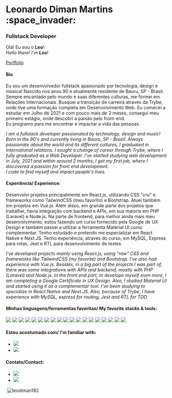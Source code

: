 <h1>Leonardo Diman Martins :space_invader:</h1> 
<h3>Fullstack Developer</strong></h3>

Olá! Eu sou o <strong>Leo</strong>! <br>
*Hello there! I'm <strong>Leo</strong>*!


[Portfolio](https://portfolio-leodiman.vercel.app/)

<h4>Bio</h4>

<p>Eu sou um desenvolvedor fullstack apaixonado por tecnologia, design e música! Nascido nos anos 90 e atualmente residente de Bauru, SP - Brasil. Sempre encantado pelo mundo e suas diferentes culturas, me formei em Relações Internacionais. Busquei a transição de carreira através da Trybe, onde tive uma formação completa em Desenvolvimento Web. Eu comecei a estudar em Julho de 2021 e com pouco mais de 2 meses, consegui meu primeiro estágio, onde descobri a paixão pelo front-end.
<br>
Eu programo para me encontrar e impactar a vida das pessoas.</p>

*I am a fullstack developer passionated by technology, design and music! Born in the 90's and currently living in Bauru, SP - Brazil. Always passionate about the world and its different cultures, I graduated in International relations. I sought a change of career through Trybe, where I fully graduated as a Web Developer. I've started studying web development in July, 2021 and within around 2 months, I got my first job, where I discovered a passion for front end development.
<br>
I code to find myself and impact people's lives.*

<h4>Experiência/ Experience:</h4>

<p>Desenvolvi projetos principalmente em React.js, utilizando CSS "cru" e frameworks como TailwindCSS (meu favorito) e Bootstrap. Atuei também em projetos em Vue.js. Além disso, em grande parte dos projetos que trabalhei, havia integração com backend e APIs, em sua maioria em PHP (Laravel) e Node.js. Na parte de frontend, para melhor ainda mais meu desenvolvimento, estou fazendo um curso fornecido pela Google de UX Design e também passei a utilizar a ferramenta Material UI como complementar. Tenho estudado e pretendo me especializar em React Native e Next.JS. Tenho experiência, através do curso, em MySQL, Express para rotas, Jest e RTL para desenvolvimento de testes.</p>

*I've developed projects mainly using React.js, using "raw" CSS and frameworks like TailwindCSS (my favorite) and Bootstrap. I've also had experience with Vue.js. Besides, in a big part of the projects I was part of, there was some integrations with APIs and backend, mostly with PHP (Laravel) and Node.js. In the front end part, to develope myself even more, I am completing a Google Certificate in UX Design. Also, I studied Material UI and started using it as a complementar tool. I've been studying to specialize in React Native and Next.JS. Also, because of Trybe, I have experience with MySQL, express for routing, Jest and RTL for TDD.*

<h4>Minhas linguagens/ferramentas favoritas/ My favorite stacks & tools:</h4>

<img src="https://img.shields.io/badge/React.js-61DAFB?logo=react&logoColor=black&&style=for-the-badge&style=flat" />
<img src="https://img.shields.io/badge/Typescript-3178C6?logo=typescript&logoColor=white&&style=for-the-badge&style=flat" />
<img src="https://img.shields.io/badge/JavaScript-F7DF1E?logo=javascript&logoColor=black&style=flat" />
<img src="https://img.shields.io/badge/React Router-CA4245?logo=reactrouter&logoColor=white&style=flat" />
<img src="https://img.shields.io/badge/Testing Library-E33332?logo=testinglibrary&logoColor=white&style=flat" />
<img src="https://img.shields.io/badge/Material%20UI-007FFF?logo=mui&logoColor=white&style=flat" />
<img src="https://img.shields.io/badge/TailwindCSS-06B6D4?logo=tailwindcss&logoColor=white&style=flat" />
<img src="https://img.shields.io/badge/BootstrapCSS-7952B3?logo=bootstrap&logoColor=white&style=flat" />
<img src="https://img.shields.io/badge/CSS3-1572B6?logo=css&logoColor=black&style=flat" />
<img src="https://img.shields.io/badge/Vue.js-4FC08D?logo=vue.js&logoColor=white&style=flat" />
<img src="https://img.shields.io/badge/Node.js-339933?logo=node.js&logoColor=white&style=flat" />
<img src="https://img.shields.io/badge/Express-000000?logo=express&logoColor=white&style=flat" />
<img src="https://img.shields.io/badge/MySQL-4479A1?logo=mysql&logoColor=white&style=flat" />
<img src="https://img.shields.io/badge/MongoDB-47A248?logo=mongodb&logoColor=white&style=flat" />
<img src="https://img.shields.io/badge/Firebase-FFCA28?logo=firebase&logoColor=black&style=flat" />
<img src="https://img.shields.io/badge/Docker-2496ED?logo=docker&logoColor=white&style=flat" />
<img src="https://img.shields.io/badge/Git-F05032?logo=git&logoColor=white&style=flat" />
<img src="https://img.shields.io/badge/Figma-F24E1E?logo=figma&logoColor=white&style=flat" />
<img src="https://img.shields.io/badge/Adobe XD-FF61F6?logo=adobexd&logoColor=white&style=flat" />

<h4>Estou acostumado com/ I'm familiar with:</h4>

* <img src="https://img.shields.io/badge/Windows-0078D6?logo=windows&logoColor=white&style=flat" />
* <img src="https://img.shields.io/badge/Linux-FCC624?logo=linux&logoColor=black&style=flat" />

<h4>Contato/Contact:</h4>

* <a href="https://www.linkedin.com/in/leonardodiman/" target="_blank"><img src="https://img.shields.io/badge/Linkedin-0A66C2?logo=linkedin&logoColor=white&style=flat" /></a>
* <a href="mailto:leonardo.diman@gmail.com" target="_blank"><img src="https://img.shields.io/badge/Gmail-EA4335?logo=gmail&logoColor=white&style=flat" /></a>

<p>&nbsp;<img align="center" src="https://github-readme-stats.vercel.app/api?username=leodiman182&show_icons=true&locale=en" alt="leodiman182" /></p>
